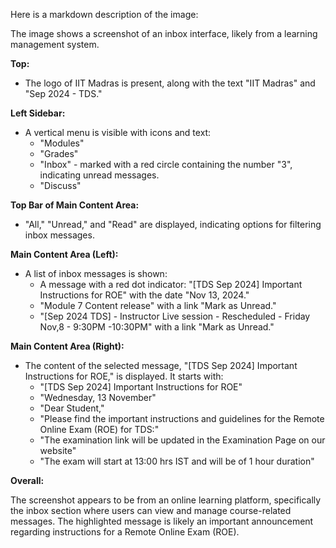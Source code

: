 Here is a markdown description of the image:

The image shows a screenshot of an inbox interface, likely from a learning management system.

**Top:**

*   The logo of IIT Madras is present, along with the text "IIT Madras" and "Sep 2024 - TDS."

**Left Sidebar:**

*   A vertical menu is visible with icons and text:
    *   "Modules"
    *   "Grades"
    *   "Inbox" - marked with a red circle containing the number "3", indicating unread messages.
    *   "Discuss"

**Top Bar of Main Content Area:**

*   "All," "Unread," and "Read" are displayed, indicating options for filtering inbox messages.

**Main Content Area (Left):**

*   A list of inbox messages is shown:
    *   A message with a red dot indicator: "[TDS Sep 2024] Important Instructions for ROE" with the date "Nov 13, 2024."
    *   "Module 7 Content release" with a link "Mark as Unread."
    *   "[Sep 2024 TDS] - Instructor Live session - Rescheduled - Friday Nov,8 - 9:30PM -10:30PM" with a link "Mark as Unread."

**Main Content Area (Right):**

*   The content of the selected message, "[TDS Sep 2024] Important Instructions for ROE," is displayed. It starts with:
    *   "[TDS Sep 2024] Important Instructions for ROE"
    *   "Wednesday, 13 November"
    *   "Dear Student,"
    *   "Please find the important instructions and guidelines for the Remote Online Exam (ROE) for TDS:"
    *   "The examination link will be updated in the Examination Page on our website"
    *   "The exam will start at 13:00 hrs IST and will be of 1 hour duration"

**Overall:**

The screenshot appears to be from an online learning platform, specifically the inbox section where users can view and manage course-related messages. The highlighted message is likely an important announcement regarding instructions for a Remote Online Exam (ROE).

